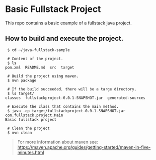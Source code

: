 
# Basic Fullstack Project

This repo contains a basic example of a fullstack java project.

## How to build and execute the project.

```shell
 $ cd ~/java-fullstack-sample

 # Content of the project.
 $ ls
pom.xml  README.md  src  target

 # Build the project using maven.
 $ mvn package

 # If the build succeeded, there will be a targe directory.
 $ ls target/
classes  fullstackproject-0.0.1-SNAPSHOT.jar  generated-sources

 # Execute the class that contains the main method.
 $ java -cp target/fullstackproject-0.0.1-SNAPSHOT.jar com.fullstack.project.Main
Basic fullstack project

 # Clean the project
 $ mvn clean
```

> For more information about maven see:
> https://maven.apache.org/guides/getting-started/maven-in-five-minutes.html